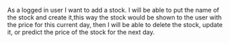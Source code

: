 As a logged in user I want to add a stock. I will be able to put the name of the stock and create it,this way the stock would be shown to the user with the price for this current day, then I will be able to delete the stock, update it, or predict the price of the stock for the next day.
